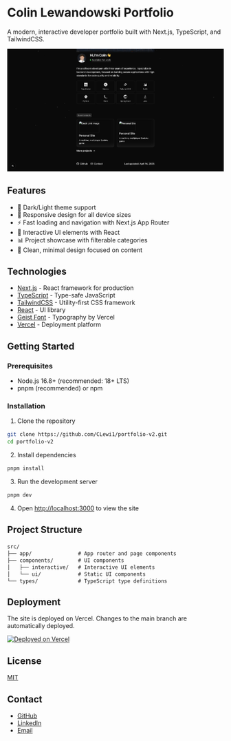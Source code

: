 # Colin Lewandowski Portfolio

A modern, interactive developer portfolio built with Next.js, TypeScript, and TailwindCSS.

![Portfolio Screenshot](/public/images/Portfolio.png)

## Features

- 🌙 Dark/Light theme support
- 📱 Responsive design for all device sizes
- ⚡ Fast loading and navigation with Next.js App Router
- 🎨 Interactive UI elements with React
- 📊 Project showcase with filterable categories
- 📝 Clean, minimal design focused on content

## Technologies

- [Next.js](https://nextjs.org/) - React framework for production
- [TypeScript](https://www.typescriptlang.org/) - Type-safe JavaScript
- [TailwindCSS](https://tailwindcss.com/) - Utility-first CSS framework
- [React](https://reactjs.org/) - UI library
- [Geist Font](https://vercel.com/font) - Typography by Vercel
- [Vercel](https://vercel.com/) - Deployment platform

## Getting Started

### Prerequisites

- Node.js 16.8+ (recommended: 18+ LTS)
- pnpm (recommended) or npm

### Installation

1. Clone the repository
```bash
git clone https://github.com/CLewi1/portfolio-v2.git
cd portfolio-v2
```

2. Install dependencies
```bash
pnpm install
```

3. Run the development server
```bash
pnpm dev
```

4. Open [http://localhost:3000](http://localhost:3000) to view the site

## Project Structure

```
src/
├── app/               # App router and page components
├── components/        # UI components 
│   ├── interactive/   # Interactive UI elements
│   └── ui/            # Static UI components
└── types/             # TypeScript type definitions
```

## Deployment

The site is deployed on Vercel. Changes to the main branch are automatically deployed.

[![Deployed on Vercel](https://img.shields.io/badge/Deployed%20on-Vercel-black?style=for-the-badge&logo=vercel)](https://your-portfolio-url.com)

## License

[MIT](LICENSE)

## Contact

- [GitHub](https://github.com/CLewi1)
- [LinkedIn](https://linkedin.com/in/yourprofile)
- [Email](mailto:colin.s.lewandowski@icloud.com)
